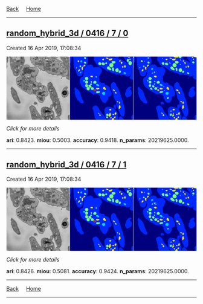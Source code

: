 
[Back](..)&nbsp;&nbsp;&nbsp;&nbsp;&nbsp;[Home](https://leapmanlab.github.io/snapshots)

---

<div class="summary"><a href="0"><h2>random_hybrid_3d / 0416 / 7 / 0</h2></a><p>Created 16 Apr 2019, 17:08:34
</p><a href="0"><img src="0/media/summary.png" align="center"></a><p>
<i>Click for more details</i>
</p></div>

**ari**: 0.8423. **miou**: 0.5003. **accuracy**: 0.9418. **n_params**: 20219625.0000. 

---

<div class="summary"><a href="1"><h2>random_hybrid_3d / 0416 / 7 / 1</h2></a><p>Created 16 Apr 2019, 17:08:34
</p><a href="1"><img src="1/media/summary.png" align="center"></a><p>
<i>Click for more details</i>
</p></div>

**ari**: 0.8426. **miou**: 0.5081. **accuracy**: 0.9424. **n_params**: 20219625.0000. 

---

[Back](..)&nbsp;&nbsp;&nbsp;&nbsp;&nbsp;[Home](https://leapmanlab.github.io/snapshots)

---